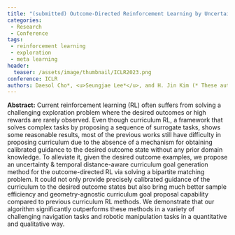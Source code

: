 ```yaml
---
title: "(submitted) Outcome-Directed Reinforcement Learning by Uncertainty & Temporal Distance-Aware Curriculum Goal Generation"
categories:
 - Research
 - Conference
tags:
 - reinforcement learning
 - exploration
 - meta learning
header:
  teaser: /assets/image/thumbnail/ICLR2023.png
conference: ICLR
authors: Daesol Cho*, <u>Seungjae Lee*</u>, and H. Jin Kim (* These authors contributed equally)
---
```


**Abstract:** Current reinforcement learning (RL) often suffers from solving a challenging exploration problem where the desired outcomes or high rewards are rarely observed. Even though curriculum RL, a framework that solves complex tasks by proposing a sequence of surrogate tasks, shows some reasonable results, most of the previous works still have difficulty in proposing curriculum due to the absence of a mechanism for obtaining calibrated guidance to the desired outcome state without any prior domain knowledge. To alleviate it, given the desired outcome examples, we propose an uncertainty & temporal distance-aware curriculum goal generation method for the outcome-directed RL via solving a bipartite matching problem. It could not only provide precisely calibrated guidance of the curriculum to the desired outcome states but also bring much better sample efficiency and geometry-agnostic curriculum goal proposal capability compared to previous curriculum RL methods. We demonstrate that our algorithm significantly outperforms these methods in a variety of challenging navigation tasks and robotic manipulation tasks in a quantitative and qualitative way.



